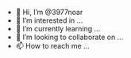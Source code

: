- 👋 Hi, I’m @3977noar
- 👀 I’m interested in ...
- 🌱 I’m currently learning ...
- 💞️ I’m looking to collaborate on ...
- 📫 How to reach me ...

<!---
3977noar/3977noar is a ✨ special ✨ repository because its `README.md` (this file) appears on your GitHub profile.
You can click the Preview link to take a look at your changes.
--->
